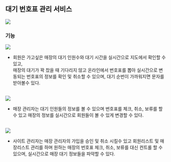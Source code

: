 ## 대기 번호표 관리 서비스
<img src="https://user-images.githubusercontent.com/69130921/116804258-5e26b980-ab58-11eb-8b20-af9ca681f76b.png"><br>

### 기능

<img src="https://user-images.githubusercontent.com/69130921/116804270-77c80100-ab58-11eb-891d-358377648a45.png"><br>
- 회원은 가고싶은 매장의 대기 인원수와 대기 시간을 실시간으로 지도에서 확인할 수 있고,<br>
매장의 대기가 꽉 찼을 때 기다리지 않고 온라인에서 번호표를 뽑아 실시간으로 변동되는 번호표의 정보를 확인 및 취소할 수 있으며, 대기 순번이 가까워지면 문자를 받아볼수 있다.<br><br>

<img src="https://user-images.githubusercontent.com/69130921/116804203-f53f4180-ab57-11eb-9e56-458a7bd4dc70.png"><br>
- 매장 관리자는 대기 인원들의 정보를 볼 수 있으며 번호표를 체크, 취소, 보류를 할 수 있고 매장의 정보를 실시간으로 회원들이 볼 수 있게 변경할 수 있다.<br><br>

<img src="https://user-images.githubusercontent.com/69130921/116804214-0d16c580-ab58-11eb-9aa1-ffc2055eabad.png"><br>
- 사이트 관리자는 매장 관리자의 가입을 승인 및 취소 시킬수 있고 회원리스트 및 매장리스트 관리를 하며 원하는 매장의 번호표 체크, 취소, 보류를 대신 컨트롤 할 수 있으며, 실시간으로 매장 대기 정보들을 파악할 수 있다.
 
